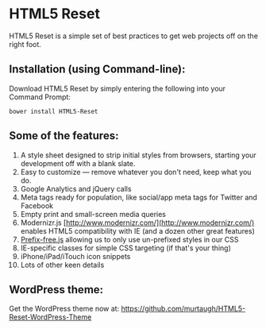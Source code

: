 # HTML5 Reset

HTML5 Reset is a simple set of best practices to get web projects off on the right foot.

## Installation (using Command-line):

Download HTML5 Reset by simply entering the following into your Command Prompt:
```
bower install HTML5-Reset
```

## Some of the features:

1. A style sheet designed to strip initial styles from browsers, starting your development off with a blank slate.
2. Easy to customize — remove whatever you don't need, keep what you do.
3. Google Analytics and jQuery calls
4. Meta tags ready for population, like social/app meta tags for Twitter and Facebook
5. Empty print and small-screen media queries
6. Modernizr.js [http://www.modernizr.com/](http://www.modernizr.com/) enables HTML5 compatibility with IE (and a dozen other great features)
7. [Prefix-free.js](http://leaverou.github.io/prefixfree/) allowing us to only use un-prefixed styles in our CSS
8. IE-specific classes for simple CSS targeting (if that's your thing)
9. iPhone/iPad/iTouch icon snippets
10. Lots of other keen details

## WordPress theme:

Get the WordPress theme now at:
https://github.com/murtaugh/HTML5-Reset-WordPress-Theme
